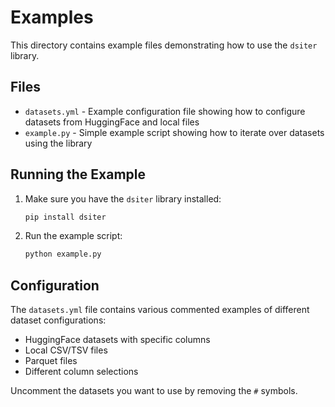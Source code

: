 # Examples

This directory contains example files demonstrating how to use the `dsiter` library.

## Files

- `datasets.yml` - Example configuration file showing how to configure datasets from HuggingFace and local files
- `example.py` - Simple example script showing how to iterate over datasets using the library

## Running the Example

1. Make sure you have the `dsiter` library installed:
   ```bash
   pip install dsiter
   ```

2. Run the example script:
   ```bash
   python example.py
   ```

## Configuration

The `datasets.yml` file contains various commented examples of different dataset configurations:
- HuggingFace datasets with specific columns
- Local CSV/TSV files
- Parquet files
- Different column selections

Uncomment the datasets you want to use by removing the `#` symbols.
